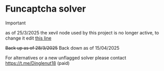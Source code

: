 # Funcaptcha solver

> [!IMPORTANT]
> as of 25/3/2025 the xevil node used by this project is no longer active, to change it edit [this line](https://github.com/BoarIncorporated/Funcaptcha-Solver-Bloxcaptcha/blob/main/core/image/image_classification.py#L13)

~~Back up as of 28/3/2025~~
Back down as of 15/04/2025

For alternatives or a new unflagged solver please contact https://t.me/Dinglenut18 (paid)

